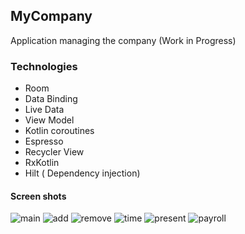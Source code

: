 ## MyCompany
Application managing the company (Work in Progress)

### Technologies

- Room
- Data Binding 
- Live Data
- View Model
- Kotlin coroutines
- Espresso
- Recycler View 
- RxKotlin
- Hilt ( Dependency injection)

#### Screen shots
![main](http://hackheroes.cba.pl/imggit/workersmain.png)
![add](http://hackheroes.cba.pl/imggit/add.png)
![remove](http://hackheroes.cba.pl/imggit/remove.png)
![time](http://hackheroes.cba.pl/imggit/time.png)
![present](http://hackheroes.cba.pl/imggit/present.png)
![payroll](http://hackheroes.cba.pl/imggit/payroll1.png)
